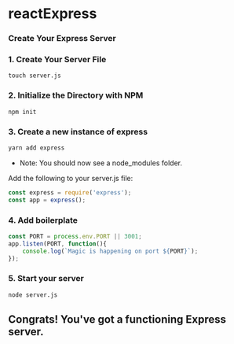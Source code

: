 # reactExpress


### Create Your Express Server

### 1. Create Your Server File
```
touch server.js
```
### 2. Initialize the Directory with NPM
```
npm init
```
### 3. Create a new instance of express
```sh
yarn add express
```
* Note: You should now see a node_modules folder.

Add the following to your server.js file:

```javascript
const express = require('express');
const app = express();
```

### 4. Add boilerplate
```javascript 
const PORT = process.env.PORT || 3001;
app.listen(PORT, function(){
    console.log(`Magic is happening on port ${PORT}`);
});
```

### 5. Start your server
```sh
node server.js
```

## Congrats! You've got a functioning Express server.


